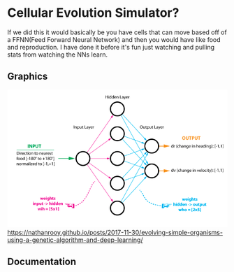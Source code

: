# Cellular Evolution Simulator?
If we did this it would basically be you have cells that can move based off of a FFNN(Feed Forward Neural Network) and then you would have like food and reproduction. I have done it before it's fun just watching and pulling stats from watching the NNs learn.

## Graphics
![Neural Network Example](https://github.com/CalvinWebb/A1GroupProject/blob/main/images/organism-neural-network.png)
https://nathanrooy.github.io/posts/2017-11-30/evolving-simple-organisms-using-a-genetic-algorithm-and-deep-learning/
## Documentation
